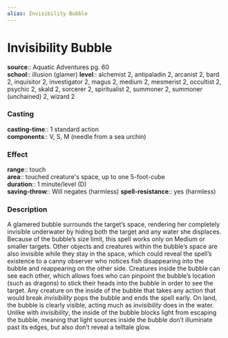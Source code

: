 ```yaml
---
alias: Invisibility Bubble
---
```


# Invisibility Bubble 

**source**:: Aquatic Adventures pg. 60  
**school**:: illusion (glamer)
**level**:: alchemist 2, antipaladin 2, arcanist 2, bard 2, inquisitor 2, investigator 2, magus 2, medium 2, mesmerist 2, occultist 2, psychic 2, skald 2, sorcerer 2, spiritualist 2, summoner 2, summoner (unchained) 2, wizard 2

### Casting 

**casting-time**:: 1 standard action  
**components**:: V, S, M (needle from a sea urchin)

### Effect 

**range**:: touch  
**area**:: touched creature's space, up to one 5-foot-cube  
**duration**:: 1 minute/level (D)  
**saving-throw**:: Will negates (harmless)
**spell-resistance**:: yes (harmless)

### Description 

A glamered bubble surrounds the target’s space, rendering her completely invisible underwater by hiding both the target and any water she displaces. Because of the bubble’s size limit, this spell works only on Medium or smaller targets. Other objects and creatures within the bubble’s space are also invisible while they stay in the space, which could reveal the spell’s existence to a canny observer who notices fish disappearing into the bubble and reappearing on the other side. Creatures inside the bubble can see each other, which allows foes who can pinpoint the bubble’s location (such as dragons) to stick their heads into the bubble in order to see the target. Any creature on the inside of the bubble that takes any action that would break *invisibility* pops the bubble and ends the spell early. On land, the bubble is clearly visible, acting much as *invisibility* does in the water. Unlike with *invisibility*, the inside of the bubble blocks light from escaping the bubble, meaning that light sources inside the bubble don’t illuminate past its edges, but also don’t reveal a telltale glow.

